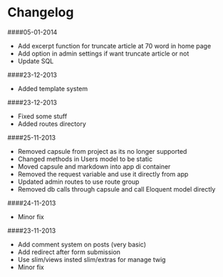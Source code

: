 Changelog
=====

####05-01-2014
* Add excerpt function for truncate article at 70 word in home page
* Add option in admin settings if want truncate article or not
* Update SQL

####23-12-2013
* Added template system

####23-12-2013
* Fixed some stuff
* Added routes directory

####25-11-2013
* Removed capsule from project as its no longer supported
* Changed methods in Users model to be static
* Moved capsule and markdown into app di container
* Removed the request variable and use it directly from app
* Updated admin routes to use route group
* Removed db calls through capsule and call Eloquent model directly

####24-11-2013
* Minor fix

####23-11-2013
* Add comment system on posts (very basic)
* Add redirect after form submission
* Use slim/views insted slim/extras for manage twig
* Minor fix
